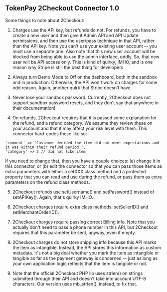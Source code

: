 TokenPay 2Checkout Connector 1.0
--------------------------------

Some things to note about 2Checkout:

1. Charges use the API key, but refunds do not. For refunds, you have to create a new user and then give it Admin API and API Update
permissions, and then use the user/pass technique in that API, rather than the API key. Note you can't use your existing user
account -- you must use a separate one. Also note that this new user account will be blocked from being able to use the admin
interface, oddly. So, that new user will be API access only. This is kind of quirky, IMHO, and is one reason why Stripe is still
the best thing for developers.

2. Always turn Demo Mode to Off on the dashboard, both in the sandbox and in production. Otherwise, the API won't work on charges 
for some odd reason. Again, another quirk that Stripe doesn't have.

3. Never lose your sandbox password. Currently, 2Checkout does not support sandbox password resets, and they don't say that anywhere
in their documentation!

4. On refunds, 2Checkout requires that it is passed some explanation for the refund, and a refund category. We assume they review
these on your account and that it may affect your risk level with them. This connector hard-codes these like so:

```
'comment' => 'Customer decided the item did not meet expectations and it was within their refund period.',
'category' => 2 // did not like item
```

If you need to change that, then you have a couple choices: (a) change it in this connector, or (b) edit the connector so that you
can pass those items as extra parameters with either a setXXX class method and a protected property that you can read and use during
the refund, or pass them as extra parameters on the refund class methods.

5. 2Checkout refunds use setUsername() and setPassword() instead of setAPIKey(). Again, that's quirky IMHO.

6. 2Checkout charges require extra class methods: setSellerID() and setMerchantOrderID().

7. 2Checkout charges require passing correct Billing info. Note that you actually don't need to pass a phone number in this API,
but 2Checkout requires that this parameter be sent, anyway, even if empty.

8. 2Checkout charges do not store shipping info because this API marks the item as intangible. Instead, the API stores this
information as custom metadata. It's not a big deal whether you mark the item as intangible or tangible as far as the payment
gateway is concerned -- just as long as your own application logic reflects that the item is tangible or not.

9. Note that the official 2Checkout PHP lib uses strlen() on strings submitted through their API and doesn't take into account
UTF-8 characters. Our version uses mb_strlen(), instead, to fix that.

